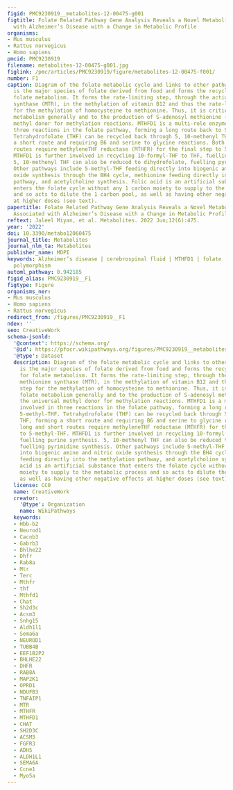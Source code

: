 ```yaml
---
figid: PMC9230919__metabolites-12-00475-g001
figtitle: Folate Related Pathway Gene Analysis Reveals a Novel Metabolic Variant Associated
  with Alzheimer’s Disease with a Change in Metabolic Profile
organisms:
- Mus musculus
- Rattus norvegicus
- Homo sapiens
pmcid: PMC9230919
filename: metabolites-12-00475-g001.jpg
figlink: /pmc/articles/PMC9230919/figure/metabolites-12-00475-f001/
number: F1
caption: Diagram of the folate metabolic cycle and links to other pathways 5-methyl-THF
  is the major species of folate derived from food and forms the recycling point for
  folate metabolism. It forms the rate-limiting step, through the action of methionine
  synthase (MTR), in the methylation of vitamin B12 and thus the rate-limiting step
  for the methylation of homocysteine to methionine. Thus, it is critical to folate
  metabolism generally and to the production of S-adenosyl methionine (SAM), the universal
  methyl donor for methylation reactions. MTHFD1 is a multi-role enzyme involved in
  three reactions in the folate pathway, forming a long route back to 5-methyl-THF.
  Tetrahydrofolate (THF) can be recycled back through 5, 10-methenyl THF, forming
  a short route and requiring B6 and serine to glycine reactions. Both long and short
  routes require methyleneTHF reductase (MTHFR) for the final step to 5-methyl-THF.
  MTHFD1 is further involved in recycling 10-formyl-THF to THF, fuelling purine synthesis.
  5, 10-methenyl THF can also be reduced to dihydrofolate, fuelling pyrimidine synthesis.
  Other pathways include 5-methyl-THF feeding directly into biogenic amine and nitric
  oxide synthesis through the BH4 cycle, methionine feeding directly into the methylation
  pathway, and acetylcholine synthesis. Folic acid is an artificial substance that
  enters the folate cycle without any 1 carbon moiety to supply to the metabolic process
  and so acts to dilute the 1 carbon pool, as well as having other negative effects
  at higher doses (see text).
papertitle: Folate Related Pathway Gene Analysis Reveals a Novel Metabolic Variant
  Associated with Alzheimer’s Disease with a Change in Metabolic Profile.
reftext: Jaleel Miyan, et al. Metabolites. 2022 Jun;12(6):475.
year: '2022'
doi: 10.3390/metabo12060475
journal_title: Metabolites
journal_nlm_ta: Metabolites
publisher_name: MDPI
keywords: Alzheimer’s disease | cerebrospinal fluid | MTHFD1 | folate | single nucleotide
  polymorphism
automl_pathway: 0.942185
figid_alias: PMC9230919__F1
figtype: Figure
organisms_ner:
- Mus musculus
- Homo sapiens
- Rattus norvegicus
redirect_from: /figures/PMC9230919__F1
ndex: ''
seo: CreativeWork
schema-jsonld:
  '@context': https://schema.org/
  '@id': https://pfocr.wikipathways.org/figures/PMC9230919__metabolites-12-00475-g001.html
  '@type': Dataset
  description: Diagram of the folate metabolic cycle and links to other pathways 5-methyl-THF
    is the major species of folate derived from food and forms the recycling point
    for folate metabolism. It forms the rate-limiting step, through the action of
    methionine synthase (MTR), in the methylation of vitamin B12 and thus the rate-limiting
    step for the methylation of homocysteine to methionine. Thus, it is critical to
    folate metabolism generally and to the production of S-adenosyl methionine (SAM),
    the universal methyl donor for methylation reactions. MTHFD1 is a multi-role enzyme
    involved in three reactions in the folate pathway, forming a long route back to
    5-methyl-THF. Tetrahydrofolate (THF) can be recycled back through 5, 10-methenyl
    THF, forming a short route and requiring B6 and serine to glycine reactions. Both
    long and short routes require methyleneTHF reductase (MTHFR) for the final step
    to 5-methyl-THF. MTHFD1 is further involved in recycling 10-formyl-THF to THF,
    fuelling purine synthesis. 5, 10-methenyl THF can also be reduced to dihydrofolate,
    fuelling pyrimidine synthesis. Other pathways include 5-methyl-THF feeding directly
    into biogenic amine and nitric oxide synthesis through the BH4 cycle, methionine
    feeding directly into the methylation pathway, and acetylcholine synthesis. Folic
    acid is an artificial substance that enters the folate cycle without any 1 carbon
    moiety to supply to the metabolic process and so acts to dilute the 1 carbon pool,
    as well as having other negative effects at higher doses (see text).
  license: CC0
  name: CreativeWork
  creator:
    '@type': Organization
    name: WikiPathways
  keywords:
  - Hbb-b2
  - Neurod1
  - Cacnb3
  - Gabrb3
  - Bhlhe22
  - Dhfr
  - Rab8a
  - Mtr
  - Terc
  - Mthfr
  - thf
  - Mthfd1
  - Chat
  - Sh2d3c
  - Acsm3
  - Snhg15
  - Aldh1l1
  - Sema6a
  - NEUROD1
  - TUBB4B
  - EEF1B2P2
  - BHLHE22
  - DHFR
  - RAB8A
  - MAP2K1
  - OPRD1
  - NDUFB3
  - TNFAIP1
  - MTR
  - MTHFR
  - MTHFD1
  - CHAT
  - SH2D3C
  - ACSM3
  - FGFR3
  - ADH5
  - ALDH1L1
  - SEMA6A
  - Ccne1
  - Myo5a
---
```

